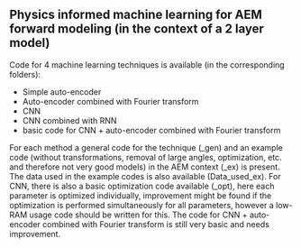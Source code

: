 ## Physics informed machine learning for AEM forward modeling (in the context of a 2 layer model)

Code for 4 machine learning techniques is available (in the corresponding folders):
- Simple auto-encoder
- Auto-encoder combined with Fourier transform
- CNN
- CNN combined with RNN
- basic code for CNN + auto-encoder combined with Fourier transform

For each method a general code for the technique (_gen) and an example code (without transformations, removal of large angles, optimization, etc. and therefore not very good models) in the AEM context (_ex) is present.
The data used in the example codes is also available (Data_used_ex).
For CNN, there is also a basic optimization code available (_opt), here each parameter is optimized individually, improvement might be found if the optimization is performed simultaneously for all parameters, however a low-RAM usage code should be written for this.
The code for CNN + auto-encoder combined with Fourier transform is still very basic and needs improvement.
